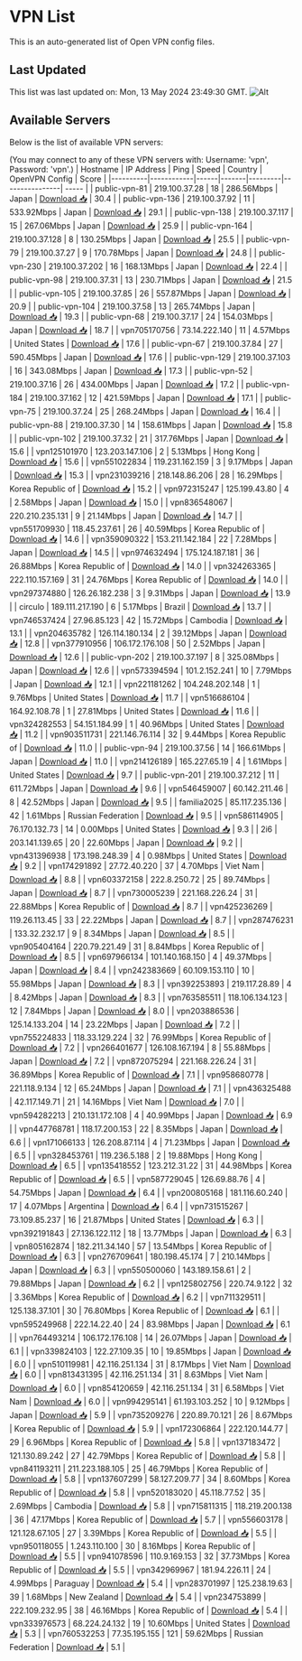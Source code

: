 # VPN List

This is an auto-generated list of Open VPN config files.

## Last Updated

This list was last updated on: Mon, 13 May 2024 23:49:30 GMT.
![Alt](https://repobeats.axiom.co/api/embed/186b98318ef1479477931607c1ad7d823f12451f.svg "Repobeats analytics image")

## Available Servers

Below is the list of available VPN servers:

(You may connect to any of these VPN servers with: Username: 'vpn', Password: 'vpn'.)
| Hostname | IP Address | Ping | Speed | Country | OpenVPN Config | Score |
|----------|------------|------|-------|---------|----------------| ----- |
| public-vpn-81 | 219.100.37.28 | 18 | 286.56Mbps | Japan | [Download 📥](./configs/server_0_JP.ovpn) | 30.4 |
| public-vpn-136 | 219.100.37.92 | 11 | 533.92Mbps | Japan | [Download 📥](./configs/server_1_JP.ovpn) | 29.1 |
| public-vpn-138 | 219.100.37.117 | 15 | 267.06Mbps | Japan | [Download 📥](./configs/server_2_JP.ovpn) | 25.9 |
| public-vpn-164 | 219.100.37.128 | 8 | 130.25Mbps | Japan | [Download 📥](./configs/server_3_JP.ovpn) | 25.5 |
| public-vpn-79 | 219.100.37.27 | 9 | 170.78Mbps | Japan | [Download 📥](./configs/server_4_JP.ovpn) | 24.8 |
| public-vpn-230 | 219.100.37.202 | 16 | 168.13Mbps | Japan | [Download 📥](./configs/server_5_JP.ovpn) | 22.4 |
| public-vpn-98 | 219.100.37.31 | 13 | 230.71Mbps | Japan | [Download 📥](./configs/server_6_JP.ovpn) | 21.5 |
| public-vpn-105 | 219.100.37.85 | 26 | 557.87Mbps | Japan | [Download 📥](./configs/server_7_JP.ovpn) | 20.9 |
| public-vpn-104 | 219.100.37.58 | 13 | 265.74Mbps | Japan | [Download 📥](./configs/server_8_JP.ovpn) | 19.3 |
| public-vpn-68 | 219.100.37.17 | 24 | 154.03Mbps | Japan | [Download 📥](./configs/server_9_JP.ovpn) | 18.7 |
| vpn705170756 | 73.14.222.140 | 11 | 4.57Mbps | United States | [Download 📥](./configs/server_10_US.ovpn) | 17.6 |
| public-vpn-67 | 219.100.37.84 | 27 | 590.45Mbps | Japan | [Download 📥](./configs/server_11_JP.ovpn) | 17.6 |
| public-vpn-129 | 219.100.37.103 | 16 | 343.08Mbps | Japan | [Download 📥](./configs/server_12_JP.ovpn) | 17.3 |
| public-vpn-52 | 219.100.37.16 | 26 | 434.00Mbps | Japan | [Download 📥](./configs/server_13_JP.ovpn) | 17.2 |
| public-vpn-184 | 219.100.37.162 | 12 | 421.59Mbps | Japan | [Download 📥](./configs/server_14_JP.ovpn) | 17.1 |
| public-vpn-75 | 219.100.37.24 | 25 | 268.24Mbps | Japan | [Download 📥](./configs/server_15_JP.ovpn) | 16.4 |
| public-vpn-88 | 219.100.37.30 | 14 | 158.61Mbps | Japan | [Download 📥](./configs/server_16_JP.ovpn) | 15.8 |
| public-vpn-102 | 219.100.37.32 | 21 | 317.76Mbps | Japan | [Download 📥](./configs/server_17_JP.ovpn) | 15.6 |
| vpn125101970 | 123.203.147.106 | 2 | 5.13Mbps | Hong Kong | [Download 📥](./configs/server_18_HK.ovpn) | 15.6 |
| vpn551022834 | 119.231.162.159 | 3 | 9.17Mbps | Japan | [Download 📥](./configs/server_19_JP.ovpn) | 15.3 |
| vpn231039216 | 218.148.86.206 | 28 | 16.29Mbps | Korea Republic of | [Download 📥](./configs/server_20_KR.ovpn) | 15.2 |
| vpn972315247 | 125.199.43.80 | 4 | 2.58Mbps | Japan | [Download 📥](./configs/server_21_JP.ovpn) | 15.0 |
| vpn836548067 | 220.210.235.131 | 9 | 21.14Mbps | Japan | [Download 📥](./configs/server_22_JP.ovpn) | 14.7 |
| vpn551709930 | 118.45.237.61 | 26 | 40.59Mbps | Korea Republic of | [Download 📥](./configs/server_23_KR.ovpn) | 14.6 |
| vpn359090322 | 153.211.142.184 | 22 | 7.28Mbps | Japan | [Download 📥](./configs/server_24_JP.ovpn) | 14.5 |
| vpn974632494 | 175.124.187.181 | 36 | 26.88Mbps | Korea Republic of | [Download 📥](./configs/server_25_KR.ovpn) | 14.0 |
| vpn324263365 | 222.110.157.169 | 31 | 24.76Mbps | Korea Republic of | [Download 📥](./configs/server_26_KR.ovpn) | 14.0 |
| vpn297374880 | 126.26.182.238 | 3 | 9.31Mbps | Japan | [Download 📥](./configs/server_27_JP.ovpn) | 13.9 |
| circulo | 189.111.217.190 | 6 | 5.17Mbps | Brazil | [Download 📥](./configs/server_28_BR.ovpn) | 13.7 |
| vpn746537424 | 27.96.85.123 | 42 | 15.72Mbps | Cambodia | [Download 📥](./configs/server_29_KH.ovpn) | 13.1 |
| vpn204635782 | 126.114.180.134 | 2 | 39.12Mbps | Japan | [Download 📥](./configs/server_30_JP.ovpn) | 12.8 |
| vpn377910956 | 106.172.176.108 | 50 | 2.52Mbps | Japan | [Download 📥](./configs/server_31_JP.ovpn) | 12.6 |
| public-vpn-202 | 219.100.37.197 | 8 | 325.08Mbps | Japan | [Download 📥](./configs/server_32_JP.ovpn) | 12.6 |
| vpn573394594 | 101.2.152.241 | 10 | 7.79Mbps | Japan | [Download 📥](./configs/server_33_JP.ovpn) | 12.1 |
| vpn221181262 | 104.248.202.148 | 1 | 9.76Mbps | United States | [Download 📥](./configs/server_34_US.ovpn) | 11.7 |
| vpn516686104 | 164.92.108.78 | 1 | 27.81Mbps | United States | [Download 📥](./configs/server_35_US.ovpn) | 11.6 |
| vpn324282553 | 54.151.184.99 | 1 | 40.96Mbps | United States | [Download 📥](./configs/server_36_US.ovpn) | 11.2 |
| vpn903511731 | 221.146.76.114 | 32 | 9.44Mbps | Korea Republic of | [Download 📥](./configs/server_37_KR.ovpn) | 11.0 |
| public-vpn-94 | 219.100.37.56 | 14 | 166.61Mbps | Japan | [Download 📥](./configs/server_38_JP.ovpn) | 11.0 |
| vpn214126189 | 165.227.65.19 | 4 | 1.61Mbps | United States | [Download 📥](./configs/server_39_US.ovpn) | 9.7 |
| public-vpn-201 | 219.100.37.212 | 11 | 611.72Mbps | Japan | [Download 📥](./configs/server_40_JP.ovpn) | 9.6 |
| vpn546459007 | 60.142.211.46 | 8 | 42.52Mbps | Japan | [Download 📥](./configs/server_41_JP.ovpn) | 9.5 |
| familia2025 | 85.117.235.136 | 42 | 1.61Mbps | Russian Federation | [Download 📥](./configs/server_42_RU.ovpn) | 9.5 |
| vpn586114905 | 76.170.132.73 | 14 | 0.00Mbps | United States | [Download 📥](./configs/server_43_US.ovpn) | 9.3 |
| 2i6 | 203.141.139.65 | 20 | 22.60Mbps | Japan | [Download 📥](./configs/server_44_JP.ovpn) | 9.2 |
| vpn431396938 | 173.198.248.39 | 4 | 0.98Mbps | United States | [Download 📥](./configs/server_45_US.ovpn) | 9.2 |
| vpn174291892 | 27.72.40.220 | 37 | 4.70Mbps | Viet Nam | [Download 📥](./configs/server_46_VN.ovpn) | 8.8 |
| vpn603372158 | 222.8.250.72 | 25 | 89.74Mbps | Japan | [Download 📥](./configs/server_47_JP.ovpn) | 8.7 |
| vpn730005239 | 221.168.226.24 | 31 | 22.88Mbps | Korea Republic of | [Download 📥](./configs/server_48_KR.ovpn) | 8.7 |
| vpn425236269 | 119.26.113.45 | 33 | 22.22Mbps | Japan | [Download 📥](./configs/server_49_JP.ovpn) | 8.7 |
| vpn287476231 | 133.32.232.17 | 9 | 8.34Mbps | Japan | [Download 📥](./configs/server_50_JP.ovpn) | 8.5 |
| vpn905404164 | 220.79.221.49 | 31 | 8.84Mbps | Korea Republic of | [Download 📥](./configs/server_51_KR.ovpn) | 8.5 |
| vpn697966134 | 101.140.168.150 | 4 | 49.37Mbps | Japan | [Download 📥](./configs/server_52_JP.ovpn) | 8.4 |
| vpn242383669 | 60.109.153.110 | 10 | 55.98Mbps | Japan | [Download 📥](./configs/server_53_JP.ovpn) | 8.3 |
| vpn392253893 | 219.117.28.89 | 4 | 8.42Mbps | Japan | [Download 📥](./configs/server_54_JP.ovpn) | 8.3 |
| vpn763585511 | 118.106.134.123 | 12 | 7.84Mbps | Japan | [Download 📥](./configs/server_55_JP.ovpn) | 8.0 |
| vpn203886536 | 125.14.133.204 | 14 | 23.22Mbps | Japan | [Download 📥](./configs/server_56_JP.ovpn) | 7.2 |
| vpn755224833 | 118.33.129.224 | 32 | 76.99Mbps | Korea Republic of | [Download 📥](./configs/server_57_KR.ovpn) | 7.2 |
| vpn266401677 | 126.108.167.194 | 8 | 55.88Mbps | Japan | [Download 📥](./configs/server_58_JP.ovpn) | 7.2 |
| vpn872075294 | 221.168.226.24 | 31 | 36.89Mbps | Korea Republic of | [Download 📥](./configs/server_59_KR.ovpn) | 7.1 |
| vpn958680778 | 221.118.9.134 | 12 | 65.24Mbps | Japan | [Download 📥](./configs/server_60_JP.ovpn) | 7.1 |
| vpn436325488 | 42.117.149.71 | 21 | 14.16Mbps | Viet Nam | [Download 📥](./configs/server_61_VN.ovpn) | 7.0 |
| vpn594282213 | 210.131.172.108 | 4 | 40.99Mbps | Japan | [Download 📥](./configs/server_62_JP.ovpn) | 6.9 |
| vpn447768781 | 118.17.200.153 | 22 | 8.35Mbps | Japan | [Download 📥](./configs/server_63_JP.ovpn) | 6.6 |
| vpn171066133 | 126.208.87.114 | 4 | 71.23Mbps | Japan | [Download 📥](./configs/server_64_JP.ovpn) | 6.5 |
| vpn328453761 | 119.236.5.188 | 2 | 19.88Mbps | Hong Kong | [Download 📥](./configs/server_65_HK.ovpn) | 6.5 |
| vpn135418552 | 123.212.31.22 | 31 | 44.98Mbps | Korea Republic of | [Download 📥](./configs/server_66_KR.ovpn) | 6.5 |
| vpn587729045 | 126.69.88.76 | 4 | 54.75Mbps | Japan | [Download 📥](./configs/server_67_JP.ovpn) | 6.4 |
| vpn200805168 | 181.116.60.240 | 17 | 4.07Mbps | Argentina | [Download 📥](./configs/server_68_AR.ovpn) | 6.4 |
| vpn731515267 | 73.109.85.237 | 16 | 21.87Mbps | United States | [Download 📥](./configs/server_69_US.ovpn) | 6.3 |
| vpn392191843 | 27.136.122.112 | 18 | 13.77Mbps | Japan | [Download 📥](./configs/server_70_JP.ovpn) | 6.3 |
| vpn805162874 | 182.211.34.140 | 57 | 13.54Mbps | Korea Republic of | [Download 📥](./configs/server_71_KR.ovpn) | 6.3 |
| vpn276709641 | 180.198.45.174 | 7 | 210.14Mbps | Japan | [Download 📥](./configs/server_72_JP.ovpn) | 6.3 |
| vpn550500060 | 143.189.158.61 | 2 | 79.88Mbps | Japan | [Download 📥](./configs/server_73_JP.ovpn) | 6.2 |
| vpn125802756 | 220.74.9.122 | 32 | 3.36Mbps | Korea Republic of | [Download 📥](./configs/server_74_KR.ovpn) | 6.2 |
| vpn711329511 | 125.138.37.101 | 30 | 76.80Mbps | Korea Republic of | [Download 📥](./configs/server_75_KR.ovpn) | 6.1 |
| vpn595249968 | 222.14.22.40 | 24 | 83.98Mbps | Japan | [Download 📥](./configs/server_76_JP.ovpn) | 6.1 |
| vpn764493214 | 106.172.176.108 | 14 | 26.07Mbps | Japan | [Download 📥](./configs/server_77_JP.ovpn) | 6.1 |
| vpn339824103 | 122.27.109.35 | 10 | 19.85Mbps | Japan | [Download 📥](./configs/server_78_JP.ovpn) | 6.0 |
| vpn510119981 | 42.116.251.134 | 31 | 8.17Mbps | Viet Nam | [Download 📥](./configs/server_79_VN.ovpn) | 6.0 |
| vpn813431395 | 42.116.251.134 | 31 | 8.63Mbps | Viet Nam | [Download 📥](./configs/server_80_VN.ovpn) | 6.0 |
| vpn854120659 | 42.116.251.134 | 31 | 6.58Mbps | Viet Nam | [Download 📥](./configs/server_81_VN.ovpn) | 6.0 |
| vpn994295141 | 61.193.103.252 | 10 | 9.12Mbps | Japan | [Download 📥](./configs/server_82_JP.ovpn) | 5.9 |
| vpn735209276 | 220.89.70.121 | 26 | 8.67Mbps | Korea Republic of | [Download 📥](./configs/server_83_KR.ovpn) | 5.9 |
| vpn172306864 | 222.120.144.77 | 29 | 6.96Mbps | Korea Republic of | [Download 📥](./configs/server_84_KR.ovpn) | 5.8 |
| vpn137183472 | 121.130.89.242 | 27 | 42.79Mbps | Korea Republic of | [Download 📥](./configs/server_85_KR.ovpn) | 5.8 |
| vpn841193211 | 211.223.188.105 | 25 | 46.79Mbps | Korea Republic of | [Download 📥](./configs/server_86_KR.ovpn) | 5.8 |
| vpn137607299 | 58.127.209.77 | 34 | 8.60Mbps | Korea Republic of | [Download 📥](./configs/server_87_KR.ovpn) | 5.8 |
| vpn520183020 | 45.118.77.52 | 35 | 2.69Mbps | Cambodia | [Download 📥](./configs/server_88_KH.ovpn) | 5.8 |
| vpn715811315 | 118.219.200.138 | 36 | 47.17Mbps | Korea Republic of | [Download 📥](./configs/server_89_KR.ovpn) | 5.7 |
| vpn556603178 | 121.128.67.105 | 27 | 3.39Mbps | Korea Republic of | [Download 📥](./configs/server_90_KR.ovpn) | 5.5 |
| vpn950118055 | 1.243.110.100 | 30 | 8.16Mbps | Korea Republic of | [Download 📥](./configs/server_91_KR.ovpn) | 5.5 |
| vpn941078596 | 110.9.169.153 | 32 | 37.73Mbps | Korea Republic of | [Download 📥](./configs/server_92_KR.ovpn) | 5.5 |
| vpn342969967 | 181.94.226.11 | 24 | 4.99Mbps | Paraguay | [Download 📥](./configs/server_93_PY.ovpn) | 5.4 |
| vpn283701997 | 125.238.19.63 | 39 | 1.68Mbps | New Zealand | [Download 📥](./configs/server_94_NZ.ovpn) | 5.4 |
| vpn234753899 | 222.109.232.95 | 38 | 46.16Mbps | Korea Republic of | [Download 📥](./configs/server_95_KR.ovpn) | 5.4 |
| vpn333976573 | 68.224.24.132 | 19 | 10.60Mbps | United States | [Download 📥](./configs/server_96_US.ovpn) | 5.3 |
| vpn760532253 | 77.35.195.155 | 121 | 59.62Mbps | Russian Federation | [Download 📥](./configs/server_97_RU.ovpn) | 5.1 |
